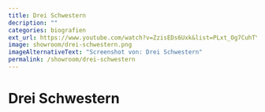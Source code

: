 ```yaml
---
title: Drei Schwestern
decription: ""
categories: biografien
ext_url: https://www.youtube.com/watch?v=ZzisEDs6Uxk&list=PLxt_Og7CuhTYAPvq2aYLgvHPvZojaJh45&index=4
image: showroom/drei-schwestern.png
imageAlternativeText: "Screenshot von: Drei Schwestern"
permalink: /showroom/drei-schwestern
---
```


# Drei Schwestern
